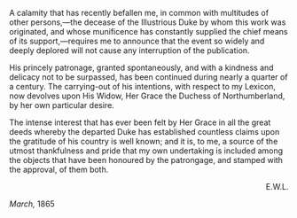 A calamity that has recently befallen me, in common with multitudes of other persons,—the decease of the Illustrious Duke by whom this work was originated, and whose munificence has constantly supplied the chief means of its support,—requires me to announce that the event so widely and deeply deplored will not cause any interruption of the publication.


His princely patronage, granted spontaneously, and with a kindness and delicacy not to be surpassed, has been continued during nearly a quarter of a century. The carrying-out of his intentions, with respect to my Lexicon, now devolves upon His Widow, Her Grace the Duchess of Northumberland, by her own particular desire.


The intense interest that has ever been felt by Her Grace in all the great deeds whereby the departed Duke has established countless claims upon the gratitude of his country is well known; and it is, to me, a source of the utmost thankfulness and pride that my own undertaking is included among the objects that have been honoured by the patrongage, and stamped with the approval, of them both.


<div align="right">E.W.L.</div>


*March,* 1865

